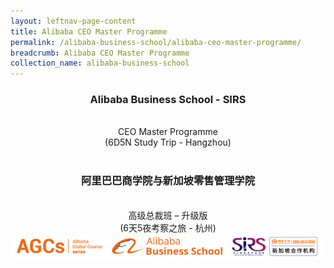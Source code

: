 ```yaml
---
layout: leftnav-page-content
title: Alibaba CEO Master Programme
permalink: /alibaba-business-school/alibaba-ceo-master-programme/
breadcrumb: Alibaba CEO Master Programme
collection_name: alibaba-business-school
---
```

<div style="text-align:center;"><h3>Alibaba Business School - SIRS</h3><br>
CEO Master Programme<br>
(6D5N Study Trip - Hangzhou)<br><br>

<h3>阿里巴巴商学院与新加坡零售管理学院</h3><br>
高级总裁班 – 升级版<br>
(6天5夜考察之旅 - 杭州)</div>

<img src="/images/agcs-abs-sirs-atu-combined-logos.png">
